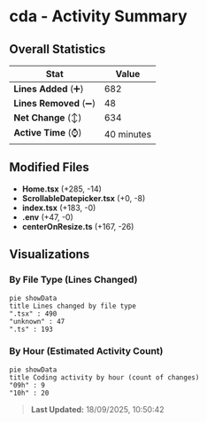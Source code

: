 # cda - Activity Summary 

## Overall Statistics

| Stat                   | Value                                                             |
| ---------------------- | ----------------------------------------------------------------- |
| **Lines Added** (➕)   | 682                                          |
| **Lines Removed** (➖) | 48                                        |
| **Net Change** (↕)    | 634                |
| **Active Time** (⌚)   | 40 minutes |


## Modified Files
- **Home.tsx** (+285, -14)
- **ScrollableDatepicker.tsx** (+0, -8)
- **index.tsx** (+183, -0)
- **.env** (+47, -0)
- **centerOnResize.ts** (+167, -26)

## Visualizations

### By File Type (Lines Changed)

```mermaid
pie showData
title Lines changed by file type
".tsx" : 490
"unknown" : 47
".ts" : 193
```

### By Hour (Estimated Activity Count)

```mermaid
pie showData
title Coding activity by hour (count of changes)
"09h" : 9
"10h" : 20
```


> **Last Updated:** 18/09/2025, 10:50:42